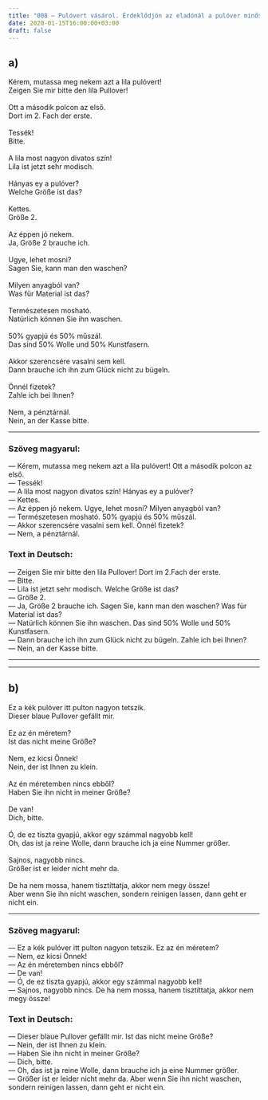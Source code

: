 ```yaml
---
title: "008 — Pulóvert vásárol. Érdeklődjön az eladónál a pulóver minőségéről, kezelhetőségéről!"
date: 2020-01-15T16:00:00+03:00
draft: false
---
```


## a)

<span class="hu">Kérem, mutassa meg nekem azt a lila pulóvert!</span><br />
<span class="de">Zeigen Sie mir bitte den lila Pullover!</span><br />
<br />
<span class="hu">Ott a második polcon az első.</span><br />
<span class="de">Dort im 2. Fach der erste.</span><br />
<br />
<span class="hu">Tessék!</span><br />
<span class="de">Bitte.</span><br />
<br />
<span class="hu">A lila most nagyon divatos szín!</span><br />
<span class="de">Lila ist jetzt sehr modisch.</span><br />
<br />
<span class="hu">Hányas ey a pulóver?</span><br />
<span class="de">Welche Größe ist das?</span><br />
<br />
<span class="hu">Kettes.</span><br />
<span class="de">Größe 2.</span><br />
<br />
<span class="hu">Az éppen jó nekem.</span><br />
<span class="de">Ja, Größe 2 brauche ich.</span><br />
<br />
<span class="hu">Ugye, lehet mosni?</span><br />
<span class="de">Sagen Sie, kann man den waschen?</span><br />
<br />
<span class="hu">Milyen anyagból van?</span><br />
<span class="de">Was für Material ist das?</span><br />
<br />
<span class="hu">Természetesen mosható.</span><br />
<span class="de">Natürlich können Sie ihn waschen.</span><br />
<br />
<span class="hu">50% gyapjú és 50% műszál.</span><br />
<span class="de">Das sind 50% Wolle und 50% Kunstfasern.</span><br />
<br />
<span class="hu">Akkor szerencsére vasalni sem kell.</span><br />
<span class="de">Dann brauche ich ihn zum Glück nicht zu bügeln.</span><br />
<br />
<span class="hu">Önnél fizetek?</span><br />
<span class="de">Zahle ich bei Ihnen?</span><br />
<br />
<span class="hu">Nem, a pénztárnál.</span><br />
<span class="de">Nein, an der Kasse bitte.</span><br />

---

<h3 class="hu-big">Szöveg magyarul:</h3>

— Kérem, mutassa meg nekem azt a lila pulóvert! Ott a második polcon az első.  
— Tessék!  
— A lila most nagyon divatos szín! Hányas ey a pulóver?  
— Kettes.  
— Az éppen jó nekem. Ugye, lehet mosni? Milyen anyagból van?  
— Természetesen mosható. 50% gyapjú és 50% műszál.  
— Akkor szerencsére vasalni sem kell. Önnél fizetek?  
— Nem, a pénztárnál.

<h3 class="de-big">Text in Deutsch:</h3>

— Zeigen Sie mir bitte den lila Pullover! Dort im 2.Fach der erste.  
— Bitte.  
— Lila ist jetzt sehr modisch. Welche Größe ist das?  
— Größe 2.  
— Ja, Größe 2 brauche ich. Sagen Sie, kann man den waschen? Was für Material ist das?  
— Natürlich können Sie ihn waschen. Das sind 50% Wolle und 50% Kunstfasern.  
— Dann brauche ich ihn zum Glück nicht zu bügeln. Zahle ich bei Ihnen?  
— Nein, an der Kasse bitte.

---
---

## b)

<span class="hu">Ez a kék pulóver itt pulton nagyon tetszik.</span><br />
<span class="de">Dieser blaue Pullover gefällt mir.</span><br />
<br />
<span class="hu">Ez az én méretem?</span><br />
<span class="de">Ist das nicht meine Größe?</span><br />
<br />
<span class="hu">Nem, ez kicsi Önnek!</span><br />
<span class="de">Nein, der ist Ihnen zu klein.</span><br />
<br />
<span class="hu">Az én méretemben nincs ebből?</span><br />
<span class="de">Haben Sie ihn nicht in meiner Größe?</span><br />
<br />
<span class="hu">De van!</span><br />
<span class="de">Dich, bitte.</span><br />
<br />
<span class="hu">Ó, de ez tiszta gyapjú, akkor egy számmal nagyobb kell!</span><br />
<span class="de">Oh, das ist ja reine Wolle, dann brauche ich ja eine Nummer größer.</span><br />
<br />
<span class="hu">Sajnos, nagyobb nincs.</span><br />
<span class="de">Größer ist er leider nicht mehr da.</span><br />
<br />
<span class="hu">De ha nem mossa, hanem tisztíttatja, akkor nem megy össze!</span><br />
<span class="de">Aber wenn Sie ihn nicht waschen, sondern reinigen lassen, dann geht er nicht ein.</span><br />

---

<h3 class="hu-big">Szöveg magyarul:</h3>

— Ez a kék pulóver itt pulton nagyon tetszik. Ez az én méretem?  
— Nem, ez kicsi Önnek!  
— Az én méretemben nincs ebből?  
— De van!  
— Ó, de ez tiszta gyapjú, akkor egy számmal nagyobb kell!  
— Sajnos, nagyobb nincs. De ha nem mossa, hanem tisztíttatja, akkor nem megy össze!

<h3 class="de-big">Text in Deutsch:</h3>

— Dieser blaue Pullover gefällt mir. Ist das nicht meine Größe?  
— Nein, der ist Ihnen zu klein.  
— Haben Sie ihn nicht in meiner Größe?  
— Dich, bitte.  
— Oh, das ist ja reine Wolle, dann brauche ich ja eine Nummer größer.  
— Größer ist er leider nicht mehr da. Aber wenn Sie ihn nicht waschen, sondern reinigen lassen, dann geht er nicht ein.
